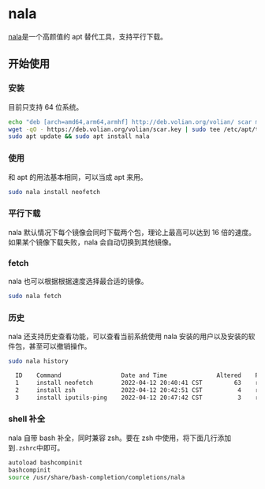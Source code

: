 # nala

[nala](https://github.com/volitank/nala)是一个高颜值的 apt 替代工具，支持平行下载。

## 开始使用

### 安装

目前只支持 64 位系统。

```sh
echo "deb [arch=amd64,arm64,armhf] http://deb.volian.org/volian/ scar main" | sudo tee /etc/apt/sources.list.d/volian-archive-scar-unstable.list
wget -qO - https://deb.volian.org/volian/scar.key | sudo tee /etc/apt/trusted.gpg.d/volian-archive-scar-unstable.gpg > /dev/null
sudo apt update && sudo apt install nala
```

### 使用

和 apt 的用法基本相同，可以当成 apt 来用。

```sh
sudo nala install neofetch
```

### 平行下载

nala 默认情况下每个镜像会同时下载两个包，理论上最高可以达到 16 倍的速度。如果某个镜像下载失败，nala 会自动切换到其他镜像。

### fetch

nala 也可以根据根据速度选择最合适的镜像。

```sh
sudo nala fetch
```

### 历史

nala 还支持历史查看功能，可以查看当前系统使用 nala 安装的用户以及安装的软件包，甚至可以撤销操作。

```sh
sudo nala history

  ID    Command                 Date and Time              Altered    Requested-By
  1     install neofetch        2022-04-12 20:40:41 CST         63    root (0)
  2     install zsh             2022-04-12 20:42:51 CST          4    root (0)
  3     install iputils-ping    2022-04-12 20:47:42 CST          3    root (0)
```

### shell 补全

nala 自带 bash 补全，同时兼容 zsh。要在 zsh 中使用，将下面几行添加到`.zshrc`中即可。

```sh
autoload bashcompinit
bashcompinit
source /usr/share/bash-completion/completions/nala
```
